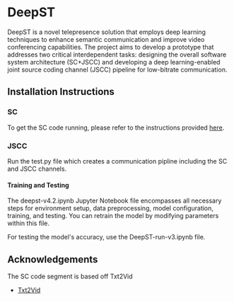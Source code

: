 # DeepST

DeepST is a novel telepresence solution that employs deep learning techniques to enhance semantic communication and improve video conferencing capabilities. The project aims to develop a prototype that addresses two critical interdependent tasks: designing the overall software system architecture (SC+JSCC) and developing a deep learning-enabled joint source coding channel (JSCC) pipeline for low-bitrate communication.

## Installation Instructions

### SC
To get the SC code running, please refer to the instructions provided [here](https://github.com/tpulkit/txt2vid).

### JSCC

Run the test.py file which creates a communication pipline including the SC and JSCC channels.

#### Training and Testing

The deepst-v4.2.ipynb Jupyter Notebook file encompasses all necessary steps for environment setup, data preprocessing, model configuration, training, and testing. You can retrain the model by modifying parameters within this file.

For testing the model's accuracy, use the DeepST-run-v3.ipynb file.

## Acknowledgements

The SC code segment is based off Txt2Vid
 - [Txt2Vid](https://github.com/tpulkit/txt2vid)